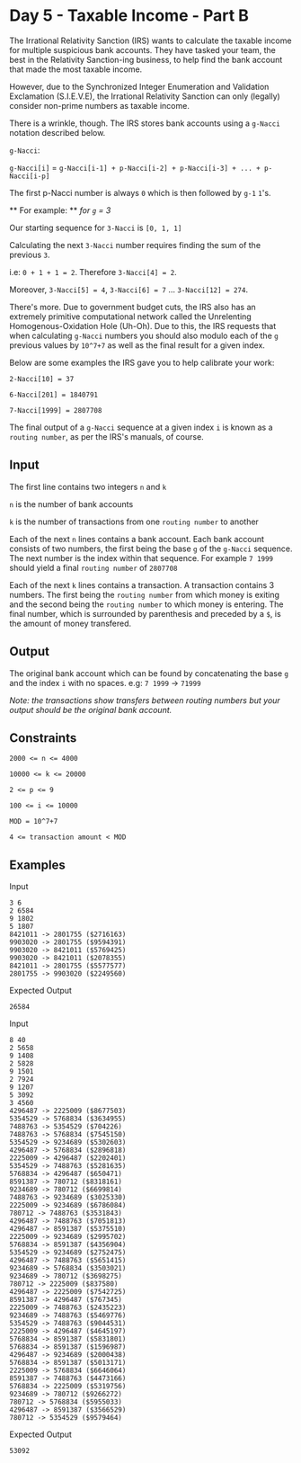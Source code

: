 # Day 5 - Taxable Income - Part B

The Irrational Relativity Sanction (IRS) wants to calculate the taxable income
for multiple suspicious bank accounts. They have tasked your team, the best in
the Relativity Sanction-ing business, to help find the bank account that made
the most taxable income.

However, due to the Synchronized Integer Enumeration and Validation Exclamation (S.I.E.V.E),
the Irrational Relativity Sanction can only (legally) consider non-prime numbers as taxable income.

There is a wrinkle, though. The IRS stores bank accounts using a `g-Nacci` notation described below.

`g-Nacci`:

`g-Nacci[i]` = `g-Nacci[i-1] + p-Nacci[i-2] + p-Nacci[i-3] + ... + p-Nacci[i-p]`

The first p-Nacci number is always `0` which is then followed by `g-1` `1`'s.

** For example: **
*for `g` = 3*

Our starting sequence for `3-Nacci` is `[0, 1, 1]`

Calculating the next `3-Nacci` number requires finding the sum of the previous `3`.

i.e: `0 + 1 + 1 = 2`. Therefore `3-Nacci[4] = 2`.

Moreover, `3-Nacci[5] = 4`, `3-Nacci[6] = 7` ... `3-Nacci[12] = 274`.

There's more. Due to government budget cuts, the IRS also has an extremely
primitive computational network called the Unrelenting Homogenous-Oxidation Hole (Uh-Oh).
Due to this, the IRS requests that when calculating `g-Nacci` numbers you should
also modulo each of the `g` previous values by `10^7+7` as well as the final
result for a given index.

Below are some examples the IRS gave you to help calibrate your work:

`2-Nacci[10] = 37`

`6-Nacci[201] = 1840791`

`7-Nacci[1999] = 2807708`

The final output of a `g-Nacci` sequence at a given index `i` is known as a
`routing number`, as per the IRS's manuals, of course.

## Input

The first line contains two integers `n` and `k`

`n` is the number of bank accounts

`k` is the number of transactions from one `routing number` to another

Each of the next `n` lines contains a bank account. Each bank account consists
of two numbers, the first being the base `g` of the `g-Nacci` sequence. The
next number is the index within that sequence. For example `7 1999` should yield
a final `routing number` of `2807708`

Each of the next `k` lines contains a transaction. A transaction contains 3
numbers. The first being the `routing number` from which money is exiting and
the second being the `routing number` to which money is entering. The final
number, which is surrounded by parenthesis and preceded by a `$`, is the amount
of money transfered.

## Output

The original bank account which can be found by concatenating the base `g` and
the index `i` with no spaces. e.g: `7 1999` -> `71999`

*Note: the transactions show transfers between routing numbers but your output
should be the original bank account.*

## Constraints

`2000 <= n <= 4000`

`10000 <= k <= 20000`

`2 <= p <= 9`

`100 <= i <= 10000`

`MOD = 10^7+7`

`4 <= transaction amount < MOD`

## Examples

Input
```
3 6
2 6584
9 1802
5 1807
8421011 -> 2801755 ($2716163)
9903020 -> 2801755 ($9594391)
9903020 -> 8421011 ($5769425)
9903020 -> 8421011 ($2078355)
8421011 -> 2801755 ($5577577)
2801755 -> 9903020 ($2249560)
```

Expected Output
```
26584
```

Input
```
8 40
2 5658
9 1408
2 5828
9 1501
2 7924
9 1207
5 3092
3 4560
4296487 -> 2225009 ($8677503)
5354529 -> 5768834 ($3634955)
7488763 -> 5354529 ($704226)
7488763 -> 5768834 ($7545150)
5354529 -> 9234689 ($5302603)
4296487 -> 5768834 ($2896818)
2225009 -> 4296487 ($2202401)
5354529 -> 7488763 ($5281635)
5768834 -> 4296487 ($650471)
8591387 -> 780712 ($8318161)
9234689 -> 780712 ($6699814)
7488763 -> 9234689 ($3025330)
2225009 -> 9234689 ($6786084)
780712 -> 7488763 ($3531843)
4296487 -> 7488763 ($7051813)
4296487 -> 8591387 ($5375510)
2225009 -> 9234689 ($2995702)
5768834 -> 8591387 ($4356904)
5354529 -> 9234689 ($2752475)
4296487 -> 7488763 ($5651415)
9234689 -> 5768834 ($3503021)
9234689 -> 780712 ($3698275)
780712 -> 2225009 ($837580)
4296487 -> 2225009 ($7542725)
8591387 -> 4296487 ($767345)
2225009 -> 7488763 ($2435223)
9234689 -> 7488763 ($5469776)
5354529 -> 7488763 ($9044531)
2225009 -> 4296487 ($4645197)
5768834 -> 8591387 ($5831801)
5768834 -> 8591387 ($1596987)
4296487 -> 9234689 ($2000438)
5768834 -> 8591387 ($5013171)
2225009 -> 5768834 ($6646064)
8591387 -> 7488763 ($4473166)
5768834 -> 2225009 ($5319756)
9234689 -> 780712 ($9266272)
780712 -> 5768834 ($5955033)
4296487 -> 8591387 ($3566529)
780712 -> 5354529 ($9579464)
```

Expected Output
```
53092
```
